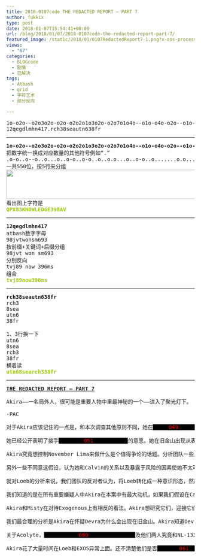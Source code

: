 ```yaml
---
title: 2018-0107code THE REDACTED REPORT – PART 7
author: fukkix
type: post
date: 2018-01-07T15:54:41+00:00
url: /blog/2018/01/07/2018-0107code-the-redacted-report-part-7/
featured_image: /static/2018/01/0107RedactedReport7-1.png?x-oss-process=image/resize,m_fill,w_700,h_220
views:
  - "67"
categories:
  - BLOGcode
  - 剧情
  - 已解决
tags:
  - Atbash
  - grid
  - 字符艺术
  - 部分反向

---
```

<pre>1o-o2o--o2o3o2o-o2o-o2o2o1o3o2o-o2o7o1o4o--o1o-o4o-o2o--o1o-o3o-o3o-o4O2o3oo3o1|3|2\1/2|3|4|1|1/2|\2|1o3o1|7|1|4|4|2\2o5|7|1|3o1|3|2/1\1|3||3|1O--o4O4o-o3oo2OO3|1\1|1|3|1o3o3o1|4O-o2|3O1|2-o1O-o3oo3o--O2o-o2o---oo3oo3O1|6/1\2|3|4|1|1\2|2\|1o3o2\1/1\1/2|4|4|2/2o3|1|7|4/2|3|1|3|1\1/2o-O\1o5o3o2o-o2o-o2o2o1o3o2o-o4o3o3O---oo--o1o-o4o-o2o--o1o-o4o4o-o2o3o2o2
12qegdlmhn417.rch38seautn638fr
<!--more--></pre>

* * *

<pre><strong>1o-o2o--o2o3o2o-o2o-o2o2o1o3o2o-o2o7o1o4o--o1o-o4o-o2o--o1o-o3o-o3o-o4O2o3oo3o1|3|2\1/2|3|4|1|1/2|\2|1o3o1|7|1|4|4|2\2o5|7|1|3o1|3|2/1\1|3||3|1O--o4O4o-o3oo2OO3|1\1|1|3|1o3o3o1|4O-o2|3O1|2-o1O-o3oo3o--O2o-o2o---oo3oo3O1|6/1\2|3|4|1|1\2|2\|1o3o2\1/1\1/2|4|4|2/2o3|1|7|4/2|3|1|3|1\1/2o-O\1o5o3o2o-o2o-o2o2o1o3o2o-o4o3o3O---oo--o1o-o4o-o2o--o1o-o4o4o-o2o3o2o2</strong>
把数字统一换成对应数量的其他符号例如“.”
.o-o..o--o..o...o..o-o..o-o..o..o.o...o..o-o..o.......o.o....o--o.o-o....o-o..o--o.o-o...o-o...o-o....O..o...oo...o.|...|..\./..|...|....|.|./..|\..|.o...o.|.......|.|....|....|..\..o.....|.......|.|...o.|...|../.\.|...||...|.O--o....O....o-o...oo..OO...|.\.|.|...|.o...o...o.|....O-o..|...O.|..-o.O-o...oo...o--O..o-o..o---oo...oo...O.|....../.\..|...|....|.|.\..|..\|.o...o..\./.\./..|....|....|../..o...|.|.......|..../..|...|.|...|.\./..o-O\.o.....o...o..o-o..o-o..o..o.o...o..o-o....o...o...O---oo--o.o-o....o-o..o--o.o-o....o....o-o..o...o..o..
一共550位，按5行来分组
<a href="/static/2018/01/20180110100124.png"><img class="alignnone size-full wp-image-1360" src="/static/2018/01/20180110100124.png" alt="" width="884" height="78" srcset="/static/2018/01/20180110100124.png 884w, /static/2018/01/20180110100124.png?x-oss-process=image/resize,m_fill,w_300,h_26 300w, /static/2018/01/20180110100124.png?x-oss-process=image/resize,m_fill,w_768,h_68 768w" sizes="(max-width: 884px) 100vw, 884px" /></a>
看出图上字符是
<span style="color: #99cc00;"><strong>QPX83KNOWLEDGE398AV</strong></span></pre>

* * *

<pre><strong>12qegdlmhn417
</strong>atbash数字字母
98jvtwonsm693
按前缀+关键词+后缀分组
98jvt won sm693
分别反向
tvj89 now 396ms
组合<strong>
<span style="color: #99cc00;">tvj89now396ms</span></strong></pre>

* * *

<pre><strong>rch38seautn638fr
</strong>rch3
8sea
utn6
38fr

1、3行换一下
utn6
8sea
rch3
38fr
横着读<strong>
<span style="color: #99cc00;">utn68search338fr</span></strong></pre>

* * *

<pre><strong><a href="http://investigate.ingress.com/2018/01/07/the-redacted-report-part-7/">THE REDACTED REPORT – PART 7</a>

</strong>Akira——一名局外人，很可能是重要人物中里最神秘的一个——进入了聚光灯下。

-PAC

对于Akira应该记住的一点是，和本次调查其他原则不同，她在<span style="background-color: black; color: black;">00000<span style="color: #ff0000;">049</span>0000000 </span>期间没有出现，在<span style="background-color: black; color: black;">00000<span style="color: #ff0000;">050</span>0000 </span>事件中也没有直接参与（据我们所知）。从多种角度来看，她都是一名“局外人”。

她已经公开表明了接手<span style="background-color: black; color: black;">00000000<span style="color: #ff0000;">051</span>0000000000 </span>的意愿。她在旧金山出现从表面上来看是为了要控制NL-1331。该车在Niantic项目中用于<span style="background-color: black; color: black;">000000000000000<span style="color: #ff0000;">052</span>000000000000000000 </span>，是迄今为止November Lima库存中最受欢迎的研究对象。

Akira究竟想控制November Lima来做什么是个值得争论的话题。分析团队一些人认为，Akira要么杀了Calvin和Phillips，要么被他们俩杀了（通过<span style="background-color: black; color: black;">00000000<span style="color: #ff0000;">053</span>00000000 </span>），而且除了控制NL-1331外，她想把其他人逐出计划之外，也许是为了吸引Loeb到她的理念。

另外一些不同意这假设，认为她和Calvin的关系以及暴露于风险的因素使她不太可能成为嫌疑犯。问题在于冒险是否值得。分析还在进行。

就对Loeb的分析来说，我们团队的反对者认为，将Loeb转化成一种意识形态，然后利用其获取信息情报的可能性非常低。据说他无法解脱的<span style="background-color: black; color: black;">0000000<span style="color: #ff0000;">054</span>000000000 </span>和<span style="background-color: black; color: black;">0000<span style="color: #ff0000;">055</span>000000 </span>的心理残余物目前显然都是未知的。

我们知道的是在所有重要嫌疑人中Akira在本案中有最大动机，如果我们假设在Calvin和Phillips站在她和<span style="background-color: black; color: black;">00000000000<span style="color: #ff0000;">056</span>0000000000000 </span>之间的话。

Akira和Misty在对待Exogenous上有相反的看法。Akira想研究它们，迎接它们，希望它们<span style="background-color: black; color: black;">00000000000000000<span style="color: #ff0000;">057</span>0000000000000000000 </span>，而Misty视它们为<span style="background-color: black; color: black;">00000000000000<span style="color: #ff0000;">058</span>00000000000000000 </span>。

我们最合理的分析是Akira在怀疑Devra为什么会出现在旧金山。Akira知道Devra有理由希望Calvin和Phillips被杀，因为她被他们拒之<span style="background-color: black; color: black;">000000000<span style="color: #ff0000;">059</span>000000000 </span>之外。如果Akira是无辜的，她可能在观察Devra未来是不是该处理的潜在麻烦。

关于Acolyte，<span style="background-color: black; color: black;">00000000000<span style="color: #ff0000;">060</span>00000000000000 </span>及他们两人究竟和NL-1331怎样联系到一起的，Akira可能有也可能没有进一步的情报。我们不知道这两者之间的关系，这一点需要密切监视。

Akira花了大量时间在Loeb和EXO5异常上面。还不清楚他们是否<span style="background-color: black; color: black;">0000000<span style="color: #ff0000;">061</span>000000000 </span>或者试图利用彼此获取信息。Akira的优势在她知道Loeb至少一次（顿悟之夜时）通过ADA后门访问核心程序，虽说这已众所周知，但Akira的情报来源是未知的。我们不知道的是存不存在Loeb拥有权限的其他后门，并且加入Akira想通过它访问<span style="background-color: black; color: black;">0000000<span style="color: #ff0000;">062</span>00000000 </span>。


</pre>